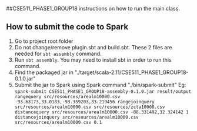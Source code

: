 ##CSE511_PHASE1_GROUP18 instructions on how to run the main class.
## How to submit the code to Spark

1. Go to project root folder
2. Do not change/remove plugin.sbt and build.sbt. These 2 files are needed for ```sbt assembly``` command.
3. Run ```sbt assembly```. You may need to install sbt in order to run this command.
4. Find the packaged jar in "./target/scala-2.11/CSE511_PHASE1_GROUP18-0.1.0.jar"
5. Submit the jar to Spark using Spark command "./bin/spark-submit"
		Eg: ```spark-submit CSE511_PHASE1_GROUP18-assembly-0.1.0.jar result/output rangequery src/resources/arealm10000.csv -93.63173,33.0183,-93.359203,33.219456 rangejoinquery src/resources/arealm10000.csv src/resources/zcta10000.csv distancequery src/resources/arealm10000.csv -88.331492,32.324142 1 distancejoinquery src/resources/arealm10000.csv src/resources/arealm10000.csv 0.1```
